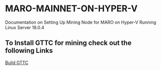# MARO-MAINNET-ON-HYPER-V
Documentation on Setting Up Mining Node for MARO on Hyper-V Running Linux Server 18.0.4

## To Install GTTC for mining check out the following Links

[Build GTTC](https://github.com/TTCECO/gttc/wiki/Building-GTTC)
